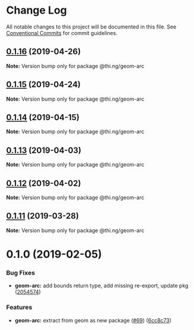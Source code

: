 # Change Log

All notable changes to this project will be documented in this file.
See [Conventional Commits](https://conventionalcommits.org) for commit guidelines.

## [0.1.16](https://github.com/thi-ng/umbrella/compare/@thi.ng/geom-arc@0.1.15...@thi.ng/geom-arc@0.1.16) (2019-04-26)

**Note:** Version bump only for package @thi.ng/geom-arc





## [0.1.15](https://github.com/thi-ng/umbrella/compare/@thi.ng/geom-arc@0.1.14...@thi.ng/geom-arc@0.1.15) (2019-04-24)

**Note:** Version bump only for package @thi.ng/geom-arc





## [0.1.14](https://github.com/thi-ng/umbrella/compare/@thi.ng/geom-arc@0.1.13...@thi.ng/geom-arc@0.1.14) (2019-04-15)

**Note:** Version bump only for package @thi.ng/geom-arc





## [0.1.13](https://github.com/thi-ng/umbrella/compare/@thi.ng/geom-arc@0.1.12...@thi.ng/geom-arc@0.1.13) (2019-04-03)

**Note:** Version bump only for package @thi.ng/geom-arc





## [0.1.12](https://github.com/thi-ng/umbrella/compare/@thi.ng/geom-arc@0.1.11...@thi.ng/geom-arc@0.1.12) (2019-04-02)

**Note:** Version bump only for package @thi.ng/geom-arc





## [0.1.11](https://github.com/thi-ng/umbrella/compare/@thi.ng/geom-arc@0.1.10...@thi.ng/geom-arc@0.1.11) (2019-03-28)

**Note:** Version bump only for package @thi.ng/geom-arc







# 0.1.0 (2019-02-05)


### Bug Fixes

* **geom-arc:** add bounds return type, add missing re-export, update pkg ([2054574](https://github.com/thi-ng/umbrella/commit/2054574))


### Features

* **geom-arc:** extract from geom as new package ([#69](https://github.com/thi-ng/umbrella/issues/69)) ([6cc8c73](https://github.com/thi-ng/umbrella/commit/6cc8c73))
